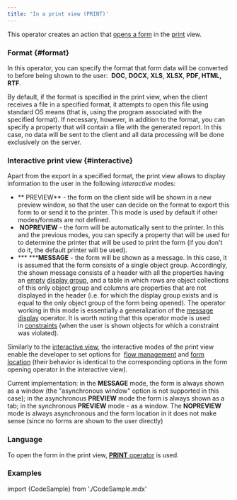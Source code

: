 ```yaml
---
title: 'In a print view (PRINT)'
---
```


This operator creates an action that [opens a form](Open_form.md) in the [print](Print_view.md) view.

### Format {#format}

In this operator, you can specify the format that form data will be converted to before being shown to the user:  **DOC**, **DOCX**, **XLS**, **XLSX**, **PDF, HTML, RTF**.

By default, if the format is specified in the print view, when the client receives a file in a specified format, it attempts to open this file using standard OS means (that is, using the program associated with the specified format). If necessary, however, in addition to the format, you can specify a property that will contain a file with the generated report. In this case, no data will be sent to the client and all data processing will be done exclusively on the server.

### Interactive print view {#interactive}

Apart from the export in a specified format, the print view allows to display information to the user in the following *interactive* modes:

-   ** PREVIEW** - the form on the client side will be shown in a new preview window, so that the user can decide on the format to export this form to or send it to the printer. This mode is used by default if other modes/formats are not defined.
-    **NOPREVIEW** - the form will be automatically sent to the printer. In this and the previous modes, you can specify a property that will be used for to determine the printer that will be used to print the form (if you don't do it, the default printer will be used).
-   *** *****MESSAGE** - the form will be shown as a message. In this case, it is assumed that the form consists of a single object group. Accordingly, the shown message consists of a header with all the properties having an [empty](Static_view.md#empty) [display group](Form_structure.md#drawgroup-broken), and a table in which rows are object collections of this only object group and columns are properties that are not displayed in the header (i.e. for which the display group exists and is equal to the only object group of the form being opened). The operator working in this mode is essentially a generalization of the [message display](Show_message_MESSAGE_ASK_.md) operator. It is worth noting that this operator mode is used in [constraints](Constraints.md) (when the user is shown objects for which a constraint was violated).

Similarly to the [interactive view](In_an_interactive_view_SHOW_DIALOG_.md), the interactive modes of the print view enable the developer to set options for  [flow management](In_an_interactive_view_SHOW_DIALOG_.md#flow) and [form location](In_an_interactive_view_SHOW_DIALOG_.md#location) (their behavior is identical to the corresponding options in the form opening operator in the interactive view).

Сurrent implementation: in the **MESSAGE** mode, the form is always shown as a window (the "asynchronous window" option is not supported in this case); in the asynchronous **PREVIEW** mode the form is always shown as a tab; in the synchronous **PREVIEW** mode - as a window. The **NOPREVIEW** mode is always asynchronous and the form location in it does not make sense (since no forms are shown to the user directly)

### Language

To open the form in the print view, [**PRINT** operator](PRINT_operator.md) is used.

### Examples

import {CodeSample} from './CodeSample.mdx'

<CodeSample url="https://documentation.lsfusion.org/sample?file=ActionSample&block=print"/>
